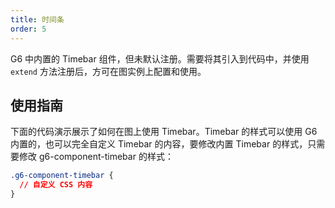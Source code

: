 ```yaml
---
title: 时间条
order: 5
---
```


G6 中内置的 Timebar 组件，但未默认注册。需要将其引入到代码中，并使用 `extend` 方法注册后，方可在图实例上配置和使用。

## 使用指南

下面的代码演示展示了如何在图上使用 Timebar。Timebar 的样式可以使用 G6 内置的，也可以完全自定义 Timebar 的内容，要修改内置 Timebar 的样式，只需要修改 g6-component-timebar 的样式：

```css
.g6-component-timebar {
  // 自定义 CSS 内容
}
```
